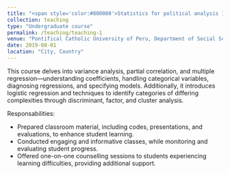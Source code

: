 ```yaml
---
title: "<span style='color:#800080'>Statistics for political analysis 1 and 2</span>"
collection: teaching
type: "Undergraduate course"
permalink: /teaching/teaching-1
venue: "Pontifical Catholic University of Peru, Department of Social Science"
date: 2019-08-01
location: "City, Country"
---
```

This course delves into variance analysis, partial correlation, and multiple regression—understanding coefficients, handling categorical variables, diagnosing regressions, and specifying models. Additionally, it introduces logistic regression and techniques to identify categories of differing complexities through discriminant, factor, and cluster analysis.

Responsabilities:

*	Prepared classroom material, including codes, presentations, and evaluations, to enhance student learning.
*	Conducted engaging and informative classes, while monitoring and evaluating student progress.
*	Offered one-on-one counselling sessions to students experiencing learning difficulties, providing additional support.
